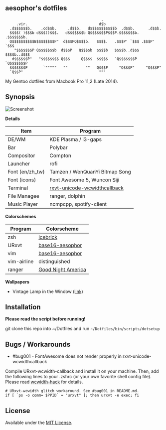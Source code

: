 ## aesophor's dotfiles
```
                                           .
     .vir.                                d$b
  .d$$$$$$b.    .cd$$b.     .d$$b.   d$$$$$$$$$$$b  .d$$b.      .d$$b.
  $$$$( )$$$b d$$$()$$$.   d$$$$$$$b Q$$$$$$$P$$$P.$$$$$$$b.  .$$$$$$$b.
  Q$$$$$$$$$$B$$$$$$$$P"  d$$$PQ$$$$b.   $$$$.   .$$$P' `$$$ .$$$P' `$$$
    "$$$$$$$P Q$$$$$$$b  d$$$P   Q$$$$b  $$$$b   $$$$b..d$$$ $$$$b..d$$$
   d$$$$$$P"   "$$$$$$$$ Q$$$     Q$$$$  $$$$$   `Q$$$$$$$P  `Q$$$$$$$P
  $$$$$$$P       `"""""   ""        ""   Q$$$P     "Q$$$P"     "Q$$$P"
  `Q$$P"                                  """

```
My Gentoo dotfiles from Macbook Pro 11,2 (Late 2014). 

## Synopsis
![Screenshot](https://github.com/aesophor/dotfiles/raw/master/screenshots/screenshot.png)

**Details**

| Item | Program |
| --- | --- |
| DE/WM | KDE Plasma / i3-gaps |
| Bar | Polybar |
| Compositor | Compton |
| Launcher | rofi |
| Font (en/zh_tw) | Tamzen / WenQuanYi Bitmap Song |
| Font (icons) | Font Awesome 5, Wuncon Siji |
| Terminal | [rxvt-unicode-wcwidthcallback](https://github.com/blueyed/rxvt-unicode) |
| File Managee | ranger, dolphin |
| Music Player | ncmpcpp, spotify-client |

**Colorschemes**

| Program | Colorscheme |
| --- | --- |
| zsh | [icebrick](https://github.com/aesophor/dotfiles/blob/master/.config/oh-my-zsh/themes/icebrick.zsh-theme) |
| URxvt | [base16-aesophor](https://github.com/aesophor/base16-aesophor) |
| vim | [base16-aesophor](https://github.com/aesophor/base16-aesophor) |
| vim-airline | distinguished |
| ranger | [Good Night America](http://dotshare.it/dots/958/) |

**Wallpapers**
* Vintage Lamp in the Window [(link)](https://www.walldevil.com/vintage-lamps-in-the-window-wallpaper-858287/)

## Installation
**Please read the script before running!**

git clone this repo into ~/Dotfiles and run `~/Dotfiles/bin/scripts/dotsetup`

## Bugs / Workarounds
* #bug001 - FontAwesome does not render properly in rxvt-unicode-wcwidthcallback

Compile URxvt-wcwidth-callback and install it on your machine. Then, 
add the following lines to your .zshrc (or your own favorite shell config file). 
Please read [wcwidth-hack](https://github.com/blueyed/rxvt-unicode/blob/wcwidth-hack/README.md) for details.

```
# URxvt-wcwidth glitch workaround. See #bug001 in README.md.
if [ `ps -o comm= $PPID` = "urxvt" ]; then urxvt -e exec; fi
```

## License
Available under the [MIT License](https://github.com/aesophor/dotfiles/blob/master/LICENSE).
